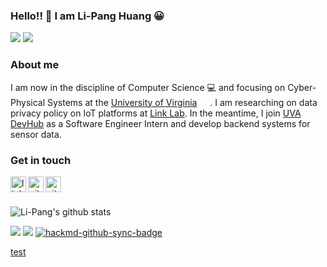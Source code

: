 ### Hello!! 👋 I am Li-Pang Huang :grinning:

![](https://img.shields.io/badge/-Open%20To%20Work-brightgreen) ![](https://img.shields.io/badge/Seeking-Software%20Engineer-red)

### About me

I am now in the discipline of Computer Science :computer: and focusing on Cyber-Physical Systems at the [University of Virginia](https://www.virginia.edu/) <img width="16.88px" height="15" src="https://i.imgur.com/CbORNOa.png" />. I am researching on data privacy policy on IoT platforms at [Link Lab](https://engineering.virginia.edu/link-lab). In the meantime, I join [UVA DevHub](https://devhub.virginia.edu/) as a Software Engineer Intern and develop backend systems for sensor data.

### Get in touch

<a href="https://www.linkedin.com/in/huanglipang" target="_blank">
  <img align="left" alt="linkedin" width="25px" src="https://cdn3.iconfinder.com/data/icons/social-network-icon/112/linkedin-512.png" />
</a>
<a href="https://github.com/HuangLiPang" target="_blank">
  <img align="left" alt="github" width="25px" src="https://i.imgur.com/BYswT8D.png" />
</a>
<a href="mailto:huanglipang@virginia.edu" target="_blank">
  <img align="left" alt="github" width="25px" src="https://i.imgur.com/AfHYq76.png" />
</a>
<br><br>

![Li-Pang's github stats](https://github-readme-stats.vercel.app/api?username=huanglipang&show_icons=true)

![](https://visitor-badge.glitch.me/badge?page_id=huanglipang/huanglipang)
![](https://img.shields.io/github/last-commit/huanglipang/huanglipang)
[![hackmd-github-sync-badge](https://hackmd.io/JBhRSJrBTQ21sswgSTGA1w/badge)](https://hackmd.io/JBhRSJrBTQ21sswgSTGA1w)

<!-- <a href="https://www.virginia.edu/" target="_blank">
<img width="102px" height="62.6" alt="uva" src="https://i.imgur.com/lF0kUkZ.png" />
</a> -->

[test](test.md)

<!--
**HuangLiPang/HuangLiPang** is a ✨ _special_ ✨ repository because its `README.md` (this file) appears on your GitHub profile.

Here are some ideas to get you started:

- 🔭 I’m currently working on ...
- 🌱 I’m currently learning ...
- 👯 I’m looking to collaborate on ...
- 🤔 I’m looking for help with ...
- 💬 Ask me about ...
- 📫 How to reach me: ...
- 😄 Pronouns: ...
- ⚡ Fun fact: ...
-->
